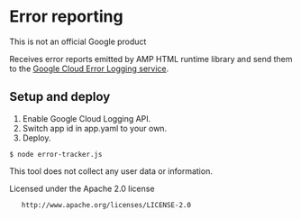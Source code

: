 # Error reporting

This is not an official Google product

Receives error reports emitted by AMP HTML runtime library and send them to the
[Google Cloud Error Logging service](https://cloud.google.com/error-reporting/).

## Setup and deploy

1. Enable Google Cloud Logging API.
2. Switch app id in app.yaml to your own.
3. Deploy.

```
$ node error-tracker.js
```


This tool does not collect any user data or information. 

 Licensed under the Apache 2.0 license
 
       http://www.apache.org/licenses/LICENSE-2.0
 